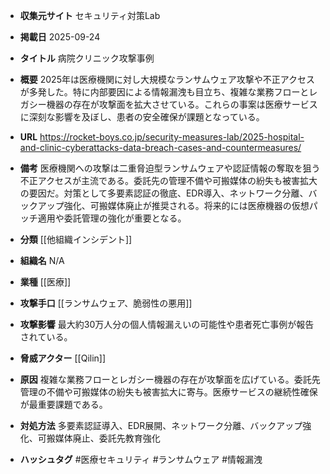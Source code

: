 - **収集元サイト**
セキュリティ対策Lab

- **掲載日**
2025-09-24

- **タイトル**
病院クリニック攻撃事例

- **概要**
2025年は医療機関に対し大規模なランサムウェア攻撃や不正アクセスが多発した。特に内部要因による情報漏洩も目立ち、複雑な業務フローとレガシー機器の存在が攻撃面を拡大させている。これらの事案は医療サービスに深刻な影響を及ぼし、患者の安全確保が課題となっている。

- **URL**
https://rocket-boys.co.jp/security-measures-lab/2025-hospital-and-clinic-cyberattacks-data-breach-cases-and-countermeasures/

- **備考**
医療機関への攻撃は二重脅迫型ランサムウェアや認証情報の奪取を狙う不正アクセスが主流である。委託先の管理不備や可搬媒体の紛失も被害拡大の要因だ。対策として多要素認証の徹底、EDR導入、ネットワーク分離、バックアップ強化、可搬媒体廃止が推奨される。将来的には医療機器の仮想パッチ適用や委託管理の強化が重要となる。

- **分類**
[[他組織インシデント]]

- **組織名**
N/A

- **業種**
[[医療]]

- **攻撃手口**
[[ランサムウェア、脆弱性の悪用]]

- **攻撃影響**
最大約30万人分の個人情報漏えいの可能性や患者死亡事例が報告されている。

- **脅威アクター**
[[Qilin]]

- **原因**
複雑な業務フローとレガシー機器の存在が攻撃面を広げている。委託先管理の不備や可搬媒体の紛失も被害拡大に寄与。医療サービスの継続性確保が最重要課題である。

- **対処方法**
多要素認証導入、EDR展開、ネットワーク分離、バックアップ強化、可搬媒体廃止、委託先教育強化

- **ハッシュタグ**
#医療セキュリティ #ランサムウェア #情報漏洩
